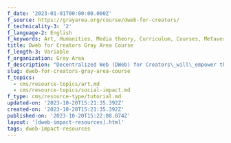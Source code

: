 ```yaml
---
f_date: '2023-01-01T00:00:00.000Z'
f_source: https://grayarea.org/course/dweb-for-creators/
f_technicality-3: '2'
f_language-2: English
f_keywords: Art, Humanities, Media theory, Curriculum, Courses, Metaverse, Paid
title: Dweb for Creators Gray Area Course
f_length-3: Variable
f_organization: Gray Area
f_description: "Decentralized Web (DWeb) for Creators\_will\_empower the next generation of emerging artists\_with the knowledge and tools necessary to adopt decentralized technology into their creative practices. Artists are vital to the DWeb movement, providing both\_cultural contexts\_for public adoption and important\_use cases\_for the technology. Still, many don’t have the background or skills to build upon the technology without support."
slug: dweb-for-creators-gray-area-course
f_topics:
  - cms/resource-topics/art.md
  - cms/resource-topics/social-impact.md
f_type: cms/resource-type/tutorial.md
updated-on: '2023-10-20T15:21:35.392Z'
created-on: '2023-10-20T15:21:35.392Z'
published-on: '2023-10-20T15:22:08.074Z'
layout: '[dweb-impact-resources].html'
tags: dweb-impact-resources
---
```



